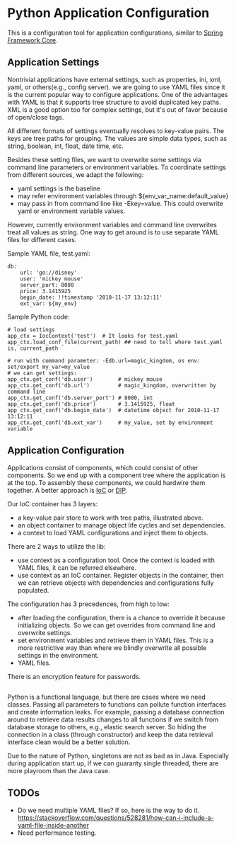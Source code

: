 # Python Application Configuration

This is a configuration tool for application configurations, similar to 
[Spring Framework Core](https://docs.spring.io/spring-framework/docs/current/spring-framework-reference/core.html).


## Application Settings

Nontrivial applications have external settings, such as properties, ini,
xml, yaml, or others(e.g., config server). we are going to use YAML files since
it is the current popular way to configure applications. One of the advantages
with YAML is that it supports tree structure to avoid duplicated key paths.
XML is a good option too for complex settings, but it's out of favor because of 
open/close tags.

All different formats of settings eventually resolves to key-value pairs.
The keys are tree paths for grouping. The values are simple data types, such as 
string, boolean, int, float, date time, etc. 

Besides these setting files, we want to overwrite some settings via command 
line parameters or environment variables. To coordinate settings from different
sources, we adapt the following:
- yaml settings is the baseline
- may refer environment variables through ${env_var_name:default_value}
- may pass in from command line like -Ekey=value. This could overwrite yaml or
  environment variable values.

However, currently environment variables and command line overwrites treat
all values as string. One way to get around is to use separate YAML files for
different cases.

Sample YAML file, test.yaml:
```
db:
    url: 'go://disney'
    user: 'mickey mouse'
    server_port: 8080
    price: 3.1415925
    begin_date: !!timestamp '2010-11-17 13:12:11'
    ext_var: ${my_env}
```

Sample Python code:
```
# load settings
app_ctx = IocContext('test')  # It looks for test.yaml
app_ctx.load_conf_file(current_path) ## need to tell where test.yaml is, current_path

# run with command parameter: -Edb.url=magic_kingdom, os env: set/export my_var=my_value
# we can get settings:
app_ctx.get_conf('db.user')        # mickey mouse
app_ctx.get_conf('db.url')         # magic_kingdom, overwritten by command line
app_ctx.get_conf('db.server_port') # 8080, int
app_ctx.get_conf('db.price')       # 3.1415925, float
app_ctx.get_conf('db.begin_date')  # datetime object for 2010-11-17 13:12:11
app_ctx.get_conf('db.ext_var')     # my_value, set by environment variable
```  

## Application Configuration

Applications consist of components, which could consist of other components. So
we end up with a component tree where the application is at the top. To assembly
these components, we could hardwire them together. A better approach is 
[IoC](https://en.wikipedia.org/wiki/Inversion_of_control) or
[DIP](https://en.wikipedia.org/wiki/Dependency_injection).


Our IoC container has 3 layers:
- a key-value pair store to work with tree paths, illustrated above.
- an object container to manage object life cycles and set dependencies.
- a context to load YAML configurations and inject them to objects.

There are 2 ways to utilize the lib:
- use context as a configuration tool. Once the context is loaded with YAML
files, it can be referred elsewhere.
- use context as an IoC container. Register objects in the container, then
we can retrieve objects with dependencies and configurations fully populated.

The configuration has 3 precedences, from high to low:
- after loading the configuration, there is a chance to override it because
initializing objects. So we can get overrides from command line and overwrite
settings.
- set environment variables and retrieve them in YAML files. This is a more
restrictive way than where we blindly overwrite all possible settings in the
environment.
- YAML files.

There is an encryption feature for passwords.

##
Python is a functional language, but there are cases where we need classes.
Passing all parameters to functions can pollute function interfaces and create
information leaks. For example, passing a database connection around to 
retrieve data results changes to all functions if we switch from database 
storage to others, e.g., elastic search server. So hiding the connection in
a class (through constructor) and keep the data retrieval interface clean 
would be a better solution. 

Due to the nature of Python, singletons are not as bad as in Java. Especially
during application start up, if we can guaranty single threaded, there are 
more playroom than the Java case.


## TODOs
- Do we need multiple YAML files? If so, here is the way to do it.
https://stackoverflow.com/questions/528281/how-can-i-include-a-yaml-file-inside-another
- Need performance testing.

